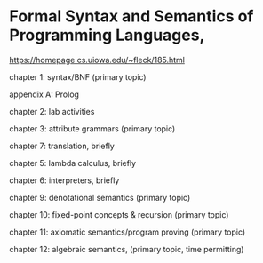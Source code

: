 # Formal Syntax and Semantics of Programming Languages,




https://homepage.cs.uiowa.edu/~fleck/185.html

chapter 1: syntax/BNF (primary topic)

appendix A: Prolog

chapter 2: lab activities

chapter 3: attribute grammars (primary topic)

chapter 7: translation, briefly

chapter 5: lambda calculus, briefly

chapter 6: interpreters, briefly

chapter 9: denotational semantics (primary topic)

chapter 10: fixed-point concepts & recursion (primary topic)

chapter 11: axiomatic semantics/program proving (primary topic)

chapter 12: algebraic semantics, (primary topic, time permitting)





















